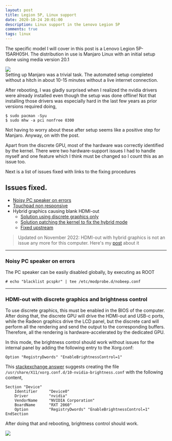 ```yaml
---
layout: post
title: Legion 5P, Linux support
date: 2020-10-24 20:01:00
description: Linux support in the Lenovo Legion 5P
comments: true
tags: linux
---
```

The specific model I will cover in this post is a Lenovo Legion 5P-15ARH05H.
The distribution in use is Manjaro Linux with an initial setup done using media
version 20.1

<div class="row mt-3 mb-3">
    <div class="col-sm-2"></div>
    <div class="col-sm-8">
        <img class="img-fluid rounded z-depth-1"
src="{{ site.baseurl }}/assets/img/2020-10-24-manjaro.png">
    </div>
    <div class="col-sm-2"></div>
</div>
Setting up Manjaro was a trivial task. The automated setup completed without a
hitch in about 10-15 minutes without a live internet connection.

After rebooting, I was gladly surprised when I realized the nvidia drivers were
already installed even though the setup was done offline! Not that installing
those drivers was especially hard in the last few years as prior versions
required doing,
```
$ sudo pacman -Syu
$ sudo mhw -a pci nonfree 0300
```
Not having to worry about these after setup seems like a positive step for
Manjaro. Anyway, on with the post.

Apart from the discrete GPU, most of the hardware was correctly identified by
the kernel. There were two hardware-support issues I had to handle myself and
one feature which I think must be changed so I count this as an issue too. 

Next is a list of issues fixed with links to the fixing procedures

## Issues fixed.
- [Noisy PC speaker on errors](#noisy-pc-speaker-on-errors)
- [Touchpad non responsive](/blog/2020/legion-5P-touchpad-nonresponsive-fix.html)
- Hybrid graphics causing blank HDMI-out
  - [Solution using discrete graphics only](#hdmi-out-with-discrete-graphics-and-brightness-control)
  - [Solution patching the kernel to fix the hybrid mode](/blog/2020/legion-5P-hdmi-out-with-hybrid-graphics.html)
  - [Fixed upstream](/blog/2022/legion-5P-hybrid-graphics)

> Updated on November 2022: HDMI-out with hybrid graphics is not an issue any 
more for this computer. Here's my [post](/blog/2022/legion-5P-hybrid-graphics)
 about it

---
### Noisy PC speaker on errors

The PC speaker can be easily disabled globally, by executing as ROOT
```
# echo "blacklist pcspkr" | tee /etc/modprobe.d/nobeep.conf
```
---
### HDMI-out with discrete graphics and brightness control

To use discrete graphics, this must be enabled in the BIOS of the computer.
After doing that, the discrete GPU will drive the HDMI-out and USB-c ports,
while the Radeon graphics drive the LCD panel, but the discrete card will
perform all the rendering and send the output to the corresponding buffers.
Therefore, all the rendering is hardware-accelerated by the dedicated GPU.

In this mode, the brightness control should work without issues for the internal
panel by adding the following entry to the Xorg.conf:
```text
Option "RegistryDwords" "EnableBrightnessControl=1"
```

This [stackexchange answer](https://unix.stackexchange.com/a/610415) suggests
creating the file `/usr/share/X11/xorg.conf.d/10-nvidia-brightness.conf`
with the following content,
```text
Section "Device"
    Identifier     "Device0"
    Driver         "nvidia"
    VendorName     "NVIDIA Corporation"
    BoardName      "RXT 2060"
    Option         "RegistryDwords" "EnableBrightnessControl=1"
EndSection
```

After doing that and rebooting, brightness control should work.

<div class="row mt-3 mb-3">
  <div class="col-sm-4"></div>
  <div class="col-sm-4">
        <img class="img-fluid rounded z-depth-1"
src="{{ site.baseurl }}/assets/img/2020-10-24-Linux.png">
  </div>
<div class="col-sm-4"></div>
